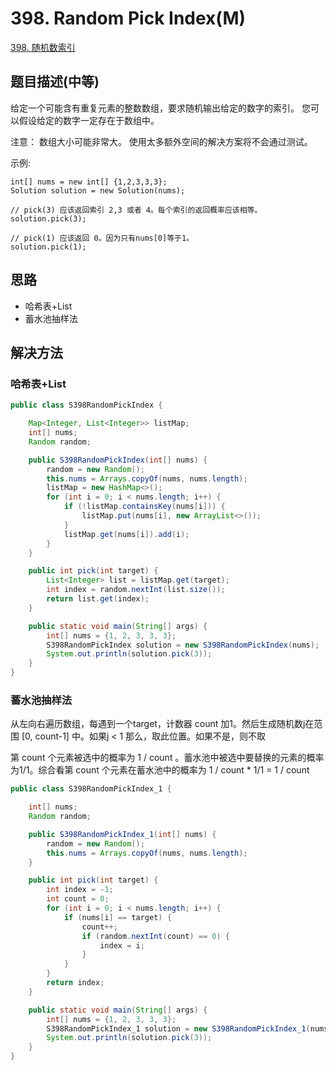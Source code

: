 # 398. Random Pick Index(M)

[398. 随机数索引](https://leetcode-cn.com/problems/random-pick-index/)

## 题目描述(中等)

给定一个可能含有重复元素的整数数组，要求随机输出给定的数字的索引。 您可以假设给定的数字一定存在于数组中。

注意：
数组大小可能非常大。 使用太多额外空间的解决方案将不会通过测试。

示例:
```
int[] nums = new int[] {1,2,3,3,3};
Solution solution = new Solution(nums);

// pick(3) 应该返回索引 2,3 或者 4。每个索引的返回概率应该相等。
solution.pick(3);

// pick(1) 应该返回 0。因为只有nums[0]等于1。
solution.pick(1);
```
## 思路

- 哈希表+List
- 蓄水池抽样法

## 解决方法

### 哈希表+List

```java
public class S398RandomPickIndex {

    Map<Integer, List<Integer>> listMap;
    int[] nums;
    Random random;

    public S398RandomPickIndex(int[] nums) {
        random = new Random();
        this.nums = Arrays.copyOf(nums, nums.length);
        listMap = new HashMap<>();
        for (int i = 0; i < nums.length; i++) {
            if (!listMap.containsKey(nums[i])) {
                listMap.put(nums[i], new ArrayList<>());
            }
            listMap.get(nums[i]).add(i);
        }
    }

    public int pick(int target) {
        List<Integer> list = listMap.get(target);
        int index = random.nextInt(list.size());
        return list.get(index);
    }

    public static void main(String[] args) {
        int[] nums = {1, 2, 3, 3, 3};
        S398RandomPickIndex solution = new S398RandomPickIndex(nums);
        System.out.println(solution.pick(3));
    }
}

```
### 蓄水池抽样法

从左向右遍历数组，每遇到一个target，计数器 count 加1。然后生成随机数j在范围 [0, count-1] 中。如果j < 1 那么，取此位置。如果不是，则不取

第 count 个元素被选中的概率为 1 / count 。蓄水池中被选中要替换的元素的概率为1/1。综合看第 count 个元素在蓄水池中的概率为 1 / count * 1/1 = 1 / count 



```java
public class S398RandomPickIndex_1 {

    int[] nums;
    Random random;

    public S398RandomPickIndex_1(int[] nums) {
        random = new Random();
        this.nums = Arrays.copyOf(nums, nums.length);
    }

    public int pick(int target) {
        int index = -1;
        int count = 0;
        for (int i = 0; i < nums.length; i++) {
            if (nums[i] == target) {
                count++;
                if (random.nextInt(count) == 0) {
                    index = i;
                }
            }
        }
        return index;
    }

    public static void main(String[] args) {
        int[] nums = {1, 2, 3, 3, 3};
        S398RandomPickIndex_1 solution = new S398RandomPickIndex_1(nums);
        System.out.println(solution.pick(3));
    }
}

```